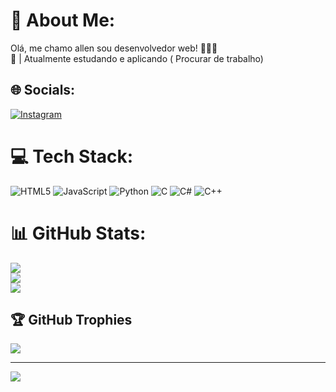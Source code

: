 # 💫 About Me:
Olá, me chamo allen sou desenvolvedor web! 👨🏾‍💻<br>📌 | Atualmente estudando e aplicando ( Procurar de trabalho)


## 🌐 Socials:
[![Instagram](https://img.shields.io/badge/Instagram-%23E4405F.svg?logo=Instagram&logoColor=white)](https://instagram.com/@allenfocus_) 

# 💻 Tech Stack:
![HTML5](https://img.shields.io/badge/html5-%23E34F26.svg?style=for-the-badge&logo=html5&logoColor=white) ![JavaScript](https://img.shields.io/badge/javascript-%23323330.svg?style=for-the-badge&logo=javascript&logoColor=%23F7DF1E) ![Python](https://img.shields.io/badge/python-3670A0?style=for-the-badge&logo=python&logoColor=ffdd54) ![C](https://img.shields.io/badge/c-%2300599C.svg?style=for-the-badge&logo=c&logoColor=white) ![C#](https://img.shields.io/badge/c%23-%23239120.svg?style=for-the-badge&logo=csharp&logoColor=white) ![C++](https://img.shields.io/badge/c++-%2300599C.svg?style=for-the-badge&logo=c%2B%2B&logoColor=white)
# 📊 GitHub Stats:
![](https://github-readme-stats.vercel.app/api?username=Allenflc&theme=dark&hide_border=false&include_all_commits=false&count_private=false)<br/>
![](https://github-readme-streak-stats.herokuapp.com/?user=Allenflc&theme=dark&hide_border=false)<br/>
![](https://github-readme-stats.vercel.app/api/top-langs/?username=Allenflc&theme=dark&hide_border=false&include_all_commits=false&count_private=false&layout=compact)

## 🏆 GitHub Trophies
![](https://github-profile-trophy.vercel.app/?username=Allenflc&theme=radical&no-frame=false&no-bg=true&margin-w=4)

---
[![](https://visitcount.itsvg.in/api?id=Allenflc&icon=0&color=0)](https://visitcount.itsvg.in)

<!-- Proudly created with GPRM ( https://gprm.itsvg.in ) -->
